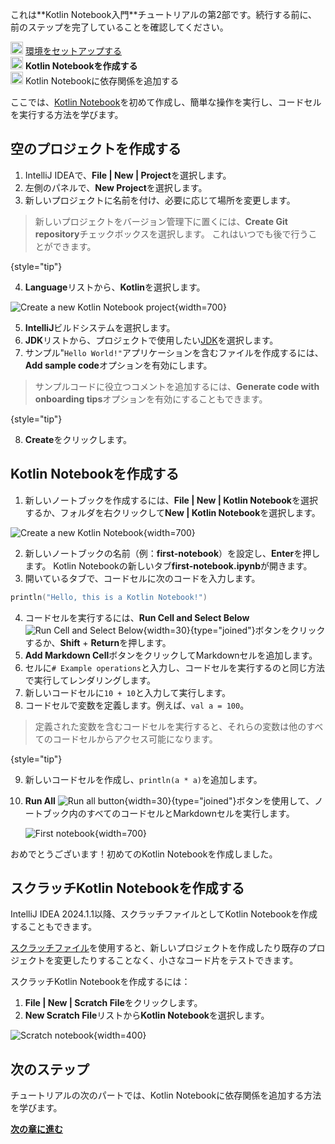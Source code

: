 [//]: # (title: 最初のKotlin Notebookを作成する)

<tldr>
   <p>これは**Kotlin Notebook入門**チュートリアルの第2部です。続行する前に、前のステップを完了していることを確認してください。</p>
   <p><img src="icon-1-done.svg" width="20" alt="First step"/> <a href="kotlin-notebook-set-up-env.md">環境をセットアップする</a><br/>
      <img src="icon-2.svg" width="20" alt="Second step"/> <strong>Kotlin Notebookを作成する</strong><br/>
      <img src="icon-3-todo.svg" width="20" alt="Third step"/> Kotlin Notebookに依存関係を追加する<br/>
  </p>
</tldr>

ここでは、[Kotlin Notebook](kotlin-notebook-overview.md)を初めて作成し、簡単な操作を実行し、コードセルを実行する方法を学びます。

## 空のプロジェクトを作成する

1.  IntelliJ IDEAで、**File | New | Project**を選択します。
2.  左側のパネルで、**New Project**を選択します。
3.  新しいプロジェクトに名前を付け、必要に応じて場所を変更します。

   > 新しいプロジェクトをバージョン管理下に置くには、**Create Git repository**チェックボックスを選択します。
   > これはいつでも後で行うことができます。
   >
   {style="tip"}

4.  **Language**リストから、**Kotlin**を選択します。

   ![Create a new Kotlin Notebook project](new-notebook-project.png){width=700}

5.  **IntelliJ**ビルドシステムを選択します。
6.  **JDK**リストから、プロジェクトで使用したい[JDK](https://www.oracle.com/java/technologies/downloads/)を選択します。
7.  サンプル"`Hello World!"`アプリケーションを含むファイルを作成するには、**Add sample code**オプションを有効にします。

   > サンプルコードに役立つコメントを追加するには、**Generate code with onboarding tips**オプションを有効にすることもできます。
   >
   {style="tip"}

8.  **Create**をクリックします。

## Kotlin Notebookを作成する

1.  新しいノートブックを作成するには、**File | New | Kotlin Notebook**を選択するか、フォルダを右クリックして**New | Kotlin Notebook**を選択します。

   ![Create a new Kotlin Notebook](new-notebook.png){width=700}

2.  新しいノートブックの名前（例：**first-notebook**）を設定し、**Enter**を押します。
    Kotlin Notebookの新しいタブ**first-notebook.ipynb**が開きます。
3.  開いているタブで、コードセルに次のコードを入力します。

   ```kotlin
   println("Hello, this is a Kotlin Notebook!")
   ```
4.  コードセルを実行するには、**Run Cell and Select Below** ![Run Cell and Select Below](run-cell-and-select-below.png){width=30}{type="joined"}ボタンをクリックするか、**Shift** + **Return**を押します。
5.  **Add Markdown Cell**ボタンをクリックしてMarkdownセルを追加します。
6.  セルに`# Example operations`と入力し、コードセルを実行するのと同じ方法で実行してレンダリングします。
7.  新しいコードセルに`10 + 10`と入力して実行します。
8.  コードセルで変数を定義します。例えば、`val a = 100`。

   > 定義された変数を含むコードセルを実行すると、それらの変数は他のすべてのコードセルからアクセス可能になります。
   >
   {style="tip"}

9.  新しいコードセルを作成し、`println(a * a)`を追加します。
10. **Run All** ![Run all button](run-all-button.png){width=30}{type="joined"}ボタンを使用して、ノートブック内のすべてのコードセルとMarkdownセルを実行します。

    ![First notebook](first-notebook.png){width=700}

おめでとうございます！初めてのKotlin Notebookを作成しました。

## スクラッチKotlin Notebookを作成する

IntelliJ IDEA 2024.1.1以降、スクラッチファイルとしてKotlin Notebookを作成することもできます。

[スクラッチファイル](https://www.jetbrains.com/help/idea/scratches.html#create-scratch-file)を使用すると、新しいプロジェクトを作成したり既存のプロジェクトを変更したりすることなく、小さなコード片をテストできます。

スクラッチKotlin Notebookを作成するには：

1.  **File | New | Scratch File**をクリックします。
2.  **New Scratch File**リストから**Kotlin Notebook**を選択します。

   ![Scratch notebook](kotlin-notebook-scratch-file.png){width=400}

## 次のステップ

チュートリアルの次のパートでは、Kotlin Notebookに依存関係を追加する方法を学びます。

**[次の章に進む](kotlin-notebook-add-dependencies.md)**